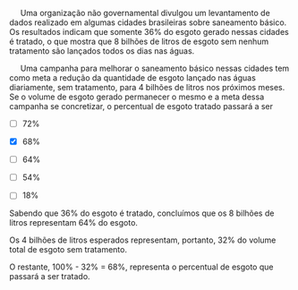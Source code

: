 

     Uma organização não governamental divulgou um levantamento de dados realizado em algumas cidades brasileiras sobre saneamento básico. Os resultados indicam que somente 36% do esgoto gerado nessas cidades é tratado, o que mostra que 8 bilhões de litros de esgoto sem nenhum tratamento são lançados todos os dias nas águas.

     Uma campanha para melhorar o saneamento básico nessas cidades tem como meta a redução da quantidade de esgoto lançado nas águas diariamente, sem tratamento, para 4 bilhões de litros nos próximos meses. Se o volume de esgoto gerado permanecer o mesmo e a meta dessa campanha se concretizar, o percentual de esgoto tratado passará a ser



- [ ] 72%
- [x] 68%
- [ ] 64%
- [ ] 54%
- [ ] 18%


Sabendo que 36% do esgoto é tratado, concluímos que os 8 bilhões de litros representam 64% do esgoto.

Os 4 bilhões de litros esperados representam, portanto, 32% do volume total de esgoto sem tratamento.

O restante, 100% - 32% = 68%, representa o percentual de esgoto que passará a ser tratado.

        